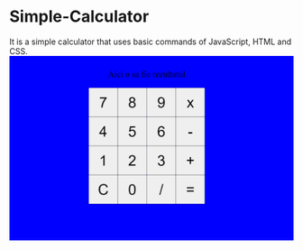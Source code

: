 # Simple-Calculator
It is a simple calculator that uses basic commands of JavaScript, HTML and CSS.
<img src="Images/1.PNG" width=600px>
